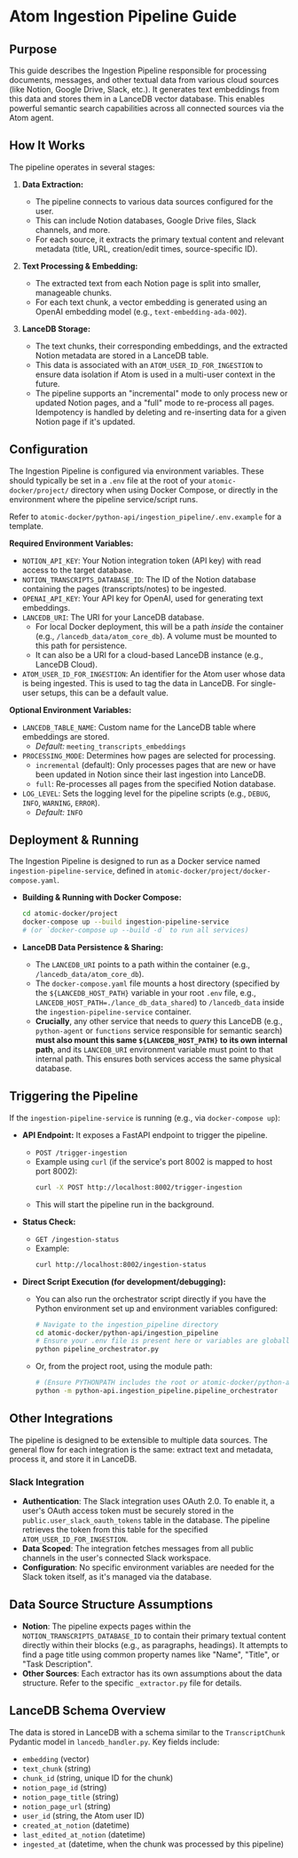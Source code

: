# Atom Ingestion Pipeline Guide

## Purpose

This guide describes the Ingestion Pipeline responsible for processing documents, messages, and other textual data from various cloud sources (like Notion, Google Drive, Slack, etc.). It generates text embeddings from this data and stores them in a LanceDB vector database. This enables powerful semantic search capabilities across all connected sources via the Atom agent.

## How It Works

The pipeline operates in several stages:

1.  **Data Extraction:**
    *   The pipeline connects to various data sources configured for the user.
    *   This can include Notion databases, Google Drive files, Slack channels, and more.
    *   For each source, it extracts the primary textual content and relevant metadata (title, URL, creation/edit times, source-specific ID).

2.  **Text Processing & Embedding:**
    *   The extracted text from each Notion page is split into smaller, manageable chunks.
    *   For each text chunk, a vector embedding is generated using an OpenAI embedding model (e.g., `text-embedding-ada-002`).

3.  **LanceDB Storage:**
    *   The text chunks, their corresponding embeddings, and the extracted Notion metadata are stored in a LanceDB table.
    *   This data is associated with an `ATOM_USER_ID_FOR_INGESTION` to ensure data isolation if Atom is used in a multi-user context in the future.
    *   The pipeline supports an "incremental" mode to only process new or updated Notion pages, and a "full" mode to re-process all pages. Idempotency is handled by deleting and re-inserting data for a given Notion page if it's updated.

## Configuration

The Ingestion Pipeline is configured via environment variables. These should typically be set in a `.env` file at the root of your `atomic-docker/project/` directory when using Docker Compose, or directly in the environment where the pipeline service/script runs.

Refer to `atomic-docker/python-api/ingestion_pipeline/.env.example` for a template.

**Required Environment Variables:**

*   `NOTION_API_KEY`: Your Notion integration token (API key) with read access to the target database.
*   `NOTION_TRANSCRIPTS_DATABASE_ID`: The ID of the Notion database containing the pages (transcripts/notes) to be ingested.
*   `OPENAI_API_KEY`: Your API key for OpenAI, used for generating text embeddings.
*   `LANCEDB_URI`: The URI for your LanceDB database.
    *   For local Docker deployment, this will be a path *inside* the container (e.g., `/lancedb_data/atom_core_db`). A volume must be mounted to this path for persistence.
    *   It can also be a URI for a cloud-based LanceDB instance (e.g., LanceDB Cloud).
*   `ATOM_USER_ID_FOR_INGESTION`: An identifier for the Atom user whose data is being ingested. This is used to tag the data in LanceDB. For single-user setups, this can be a default value.

**Optional Environment Variables:**

*   `LANCEDB_TABLE_NAME`: Custom name for the LanceDB table where embeddings are stored.
    *   *Default:* `meeting_transcripts_embeddings`
*   `PROCESSING_MODE`: Determines how pages are selected for processing.
    *   `incremental` (default): Only processes pages that are new or have been updated in Notion since their last ingestion into LanceDB.
    *   `full`: Re-processes all pages from the specified Notion database.
*   `LOG_LEVEL`: Sets the logging level for the pipeline scripts (e.g., `DEBUG`, `INFO`, `WARNING`, `ERROR`).
    *   *Default:* `INFO`

## Deployment & Running

The Ingestion Pipeline is designed to run as a Docker service named `ingestion-pipeline-service`, defined in `atomic-docker/project/docker-compose.yaml`.

*   **Building & Running with Docker Compose:**
    ```bash
    cd atomic-docker/project
    docker-compose up --build ingestion-pipeline-service
    # (or `docker-compose up --build -d` to run all services)
    ```

*   **LanceDB Data Persistence & Sharing:**
    *   The `LANCEDB_URI` points to a path within the container (e.g., `/lancedb_data/atom_core_db`).
    *   The `docker-compose.yaml` file mounts a host directory (specified by the `${LANCEDB_HOST_PATH}` variable in your root `.env` file, e.g., `LANCEDB_HOST_PATH=./lance_db_data_shared`) to `/lancedb_data` inside the `ingestion-pipeline-service` container.
    *   **Crucially**, any other service that needs to *query* this LanceDB (e.g., `python-agent` or `functions` service responsible for semantic search) **must also mount this same `${LANCEDB_HOST_PATH}` to its own internal path**, and its `LANCEDB_URI` environment variable must point to that internal path. This ensures both services access the same physical database.

## Triggering the Pipeline

If the `ingestion-pipeline-service` is running (e.g., via `docker-compose up`):

*   **API Endpoint:** It exposes a FastAPI endpoint to trigger the pipeline.
    *   `POST /trigger-ingestion`
    *   Example using `curl` (if the service's port 8002 is mapped to host port 8002):
        ```bash
        curl -X POST http://localhost:8002/trigger-ingestion
        ```
    *   This will start the pipeline run in the background.
*   **Status Check:**
    *   `GET /ingestion-status`
    *   Example:
        ```bash
        curl http://localhost:8002/ingestion-status
        ```

*   **Direct Script Execution (for development/debugging):**
    *   You can also run the orchestrator script directly if you have the Python environment set up and environment variables configured:
        ```bash
        # Navigate to the ingestion_pipeline directory
        cd atomic-docker/python-api/ingestion_pipeline
        # Ensure your .env file is present here or variables are globally set
        python pipeline_orchestrator.py
        ```
    *   Or, from the project root, using the module path:
        ```bash
        # (Ensure PYTHONPATH includes the root or atomic-docker/python-api)
        python -m python-api.ingestion_pipeline.pipeline_orchestrator
        ```

## Other Integrations

The pipeline is designed to be extensible to multiple data sources. The general flow for each integration is the same: extract text and metadata, process it, and store it in LanceDB.

### Slack Integration

*   **Authentication**: The Slack integration uses OAuth 2.0. To enable it, a user's OAuth access token must be securely stored in the `public.user_slack_oauth_tokens` table in the database. The pipeline retrieves the token from this table for the specified `ATOM_USER_ID_FOR_INGESTION`.
*   **Data Scoped**: The integration fetches messages from all public channels in the user's connected Slack workspace.
*   **Configuration**: No specific environment variables are needed for the Slack token itself, as it's managed via the database.

## Data Source Structure Assumptions

*   **Notion**: The pipeline expects pages within the `NOTION_TRANSCRIPTS_DATABASE_ID` to contain their primary textual content directly within their blocks (e.g., as paragraphs, headings). It attempts to find a page title using common property names like "Name", "Title", or "Task Description".
*   **Other Sources**: Each extractor has its own assumptions about the data structure. Refer to the specific `_extractor.py` file for details.

## LanceDB Schema Overview

The data is stored in LanceDB with a schema similar to the `TranscriptChunk` Pydantic model in `lancedb_handler.py`. Key fields include:
*   `embedding` (vector)
*   `text_chunk` (string)
*   `chunk_id` (string, unique ID for the chunk)
*   `notion_page_id` (string)
*   `notion_page_title` (string)
*   `notion_page_url` (string)
*   `user_id` (string, the Atom user ID)
*   `created_at_notion` (datetime)
*   `last_edited_at_notion` (datetime)
*   `ingested_at` (datetime, when the chunk was processed by this pipeline)
